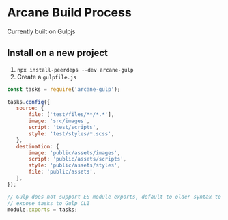 # Arcane Build Process
Currently built on Gulpjs

## Install on a new project
1) `npx install-peerdeps --dev arcane-gulp`
2) Create a `gulpfile.js`
```javascript
const tasks = require('arcane-gulp');
   
tasks.config({
   source: {
       file: ['test/files/**/*.*'],
       image: 'src/images',
       script: 'test/scripts',
       style: 'test/styles/*.scss',
   },
   destination: {
       image: 'public/assets/images',
       script: 'public/assets/scripts',
       style: 'public/assets/styles',
       file: 'public/assets',
   },
});

// Gulp does not support ES module exports, default to older syntax to
// expose tasks to Gulp CLI
module.exports = tasks;
```
